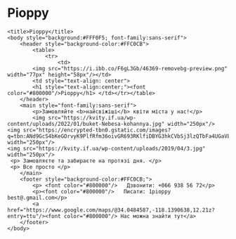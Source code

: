 # Pioppy<html>
    <title>Pioppy</title>
    <body style="background:#FFF0F5; font-family:sans-serif">
        <header style="background-color:#FFC0CB">
            <table>
                <tr>
                    <td>
            <img src="https://i.ibb.co/F6gL3Gb/46369-removebg-preview.png" width="77px" height="58px"/></td>
            <td style="text-align: center">
            <h1 style="text-align:center;"><font color="#800000"/>Pioppy</h1> </td></tr></table>
        </header>
        <main style="font-family:sans-serif">
            <p>Замовляйте <b>найсвіжіші</b> квіти міста у нас!</p>
            <img src="https://kvity.if.ua/wp-content/uploads/2022/01/buket-Nebesa-kohannya.jpg" width="250px"/>
    <img src="https://encrypted-tbn0.gstatic.com/images?q=tbn:ANd9GcS4bKeGOrvyK9PlfRfm36oivGR693RKlfiDBYG3hkCVbSj3lzQTbFa4UGaVL9_GQes_0J8&usqp=CAU" width="250px"/>
    <img src="https://kvity.if.ua/wp-content/uploads/2019/04/3.jpg" width="250px"/>
     <p> Замовляєте та забираєте на протязі дня. </p>
     <p> Все просто </p>
        </main>
        <footer style="background-color:#FFC0CB;">
            <p> <font color="#800000"/>   Дзвонити: +066 938 56 72</p>
            <p><font color="#800000"/>   Писати: 1pioppy best@.gmail.com</p>
            <a href="https://www.google.com/maps/@34.0484587,-118.1390638,12.21z?entry=ttu"/><font color="#800000"/> Нас можна знайти тут</a>
        </footer>
    </body>
</html>
